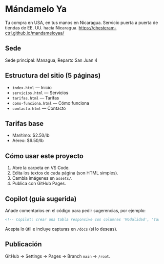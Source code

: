 
# Mándamelo Ya

Tu compra en USA, en tus manos en Nicaragua. Servicio puerta a puerta de tiendas de EE. UU. hacia Nicaragua.
https://chesteram-ctrl.github.io/mandameloyaa/

## Sede
Sede principal: Managua, Reparto San Juan 4

## Estructura del sitio (5 páginas)
- `index.html` — Inicio
- `servicios.html` — Servicios
- `tarifas.html` — Tarifas
- `como-funciona.html` — Cómo funciona
- `contacto.html` — Contacto

## Tarifas base
- Marítimo: $2.50/lb
- Aéreo: $6.50/lb

## Cómo usar este proyecto
1. Abre la carpeta en VS Code.
2. Edita los textos de cada página (son HTML simples).
3. Cambia imágenes en `assets/`.
4. Publica con GitHub Pages.

## Copilot (guía sugerida)
Añade comentarios en el código para pedir sugerencias, por ejemplo:
```html
<!-- Copilot: crear una tabla responsive con columnas 'Modalidad', 'Tarifa', 'Uso' -->
```
Acepta lo útil e incluye capturas en `/docs` (si lo deseas).

## Publicación
GitHub → Settings → Pages → Branch `main` → `/root`.
